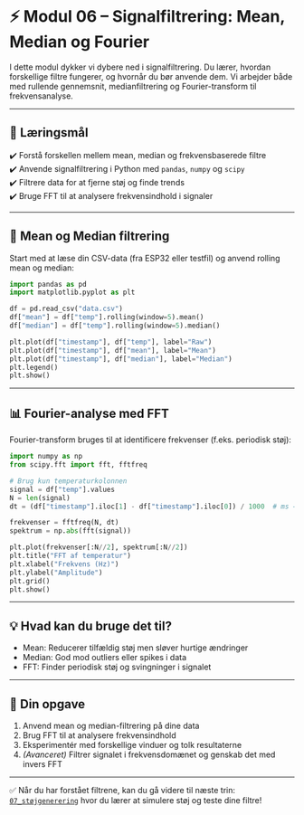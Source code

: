 # ⚡️ Modul 06 – Signalfiltrering: Mean, Median og Fourier

I dette modul dykker vi dybere ned i signalfiltrering. Du lærer, hvordan forskellige filtre fungerer, og hvornår du bør anvende dem. Vi arbejder både med rullende gennemsnit, medianfiltrering og Fourier-transform til frekvensanalyse.

---

## 🎯 Læringsmål

✔️ Forstå forskellen mellem mean, median og frekvensbaserede filtre  
✔️ Anvende signalfiltrering i Python med `pandas`, `numpy` og `scipy`  
✔️ Filtrere data for at fjerne støj og finde trends  
✔️ Bruge FFT til at analysere frekvensindhold i signaler

---

## 🧪 Mean og Median filtrering

Start med at læse din CSV-data (fra ESP32 eller testfil) og anvend rolling mean og median:

```python
import pandas as pd
import matplotlib.pyplot as plt

df = pd.read_csv("data.csv")
df["mean"] = df["temp"].rolling(window=5).mean()
df["median"] = df["temp"].rolling(window=5).median()

plt.plot(df["timestamp"], df["temp"], label="Raw")
plt.plot(df["timestamp"], df["mean"], label="Mean")
plt.plot(df["timestamp"], df["median"], label="Median")
plt.legend()
plt.show()
```

---

## 📊 Fourier-analyse med FFT

Fourier-transform bruges til at identificere frekvenser (f.eks. periodisk støj):

```python
import numpy as np
from scipy.fft import fft, fftfreq

# Brug kun temperaturkolonnen
signal = df["temp"].values
N = len(signal)
dt = (df["timestamp"].iloc[1] - df["timestamp"].iloc[0]) / 1000  # ms → sek

frekvenser = fftfreq(N, dt)
spektrum = np.abs(fft(signal))

plt.plot(frekvenser[:N//2], spektrum[:N//2])
plt.title("FFT af temperatur")
plt.xlabel("Frekvens (Hz)")
plt.ylabel("Amplitude")
plt.grid()
plt.show()
```

---

## 💡 Hvad kan du bruge det til?

- Mean: Reducerer tilfældig støj men sløver hurtige ændringer
- Median: God mod outliers eller spikes i data
- FFT: Finder periodisk støj og svingninger i signalet

---

## 🔁 Din opgave

1. Anvend mean og median-filtrering på dine data  
2. Brug FFT til at analysere frekvensindhold  
3. Eksperimentér med forskellige vinduer og tolk resultaterne  
4. *(Avanceret)* Filtrer signalet i frekvensdomænet og genskab det med invers FFT

---

✅ Når du har forstået filtrene, kan du gå videre til næste trin: [`07_støjgenerering`](../07_støjgenerering/) hvor du lærer at simulere støj og teste dine filtre!

